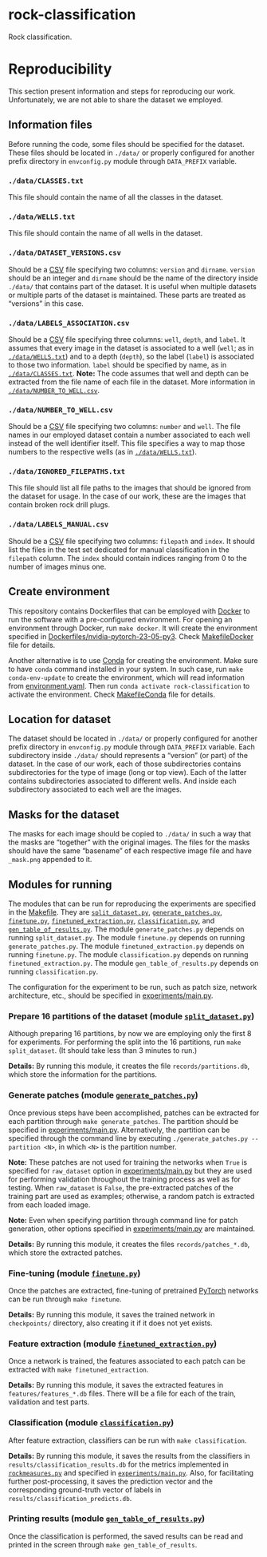# rock-classification
Rock classification.

# Reproducibility

This section present information and steps for reproducing our work.
Unfortunately, we are not able to share the dataset we employed.

## Information files

Before running the code, some files should be specified for the dataset.
These files should be located in `./data/` or properly configured for another prefix directory in `envconfig.py` module through `DATA_PREFIX` variable.

### `./data/CLASSES.txt`

This file should contain the name of all the classes in the dataset.

### `./data/WELLS.txt`

This file should contain the name of all wells in the dataset.

### `./data/DATASET_VERSIONS.csv`

Should be a [CSV](https://en.wikipedia.org/wiki/Comma-separated_values) file specifying two columns: `version` and `dirname`.
`version` should be an integer and `dirname` should be the name of the directory inside `./data/` that contains part of the dataset.
It is useful when multiple datasets or multiple parts of the dataset is maintained.
These parts are treated as “versions” in this case.

### `./data/LABELS_ASSOCIATION.csv`

Should be a [CSV](https://en.wikipedia.org/wiki/Comma-separated_values) file specifying three columns: `well`, `depth`, and `label`.
It assumes that every image in the dataset is associated to a well (`well`; as in [`./data/WELLS.txt`](#datawellstxt)) and to a depth (`depth`), so the label (`label`) is associated to those two information.
`label` should be specified by name, as in [`./data/CLASSES.txt`](#dataclassestxt).
**Note:** The code assumes that well and depth can be extracted from the file name of each file in the dataset.
More information in [`./data/NUMBER_TO_WELL.csv`](#datanumber_to_wellcsv).

### `./data/NUMBER_TO_WELL.csv`

Should be a [CSV](https://en.wikipedia.org/wiki/Comma-separated_values) file specifying two columns: `number` and `well`.
The file names in our employed dataset contain a number associated to each well instead of the well identifier itself.
This file specifies a way to map those numbers to the respective wells (as in [`./data/WELLS.txt`](#datawellstxt)).

### `./data/IGNORED_FILEPATHS.txt`

This file should list all file paths to the images that should be ignored from the dataset for usage.
In the case of our work, these are the images that contain broken rock drill plugs.

### `./data/LABELS_MANUAL.csv`

Should be a [CSV](https://en.wikipedia.org/wiki/Comma-separated_values) file specifying two columns: `filepath` and `index`.
It should list the files in the test set dedicated for manual classification in the `filepath` column.
The `index` should contain indices ranging from 0 to the number of images minus one.

## Create environment

This repository contains Dockerfiles that can be employed with [Docker](https://www.docker.com/) to run the software with a pre-configured environment.
For opening an environment through Docker, run `make docker`.
It will create the environment specified in [Dockerfiles/nvidia-pytorch-23-05-py3](Dockerfiles/nvidia-pytorch-23-05-py3).
Check [MakefileDocker](MakefileDocker) file for details.

Another alternative is to use [Conda](https://docs.conda.io/en/latest/) for creating the environment.
Make sure to have `conda` command installed in your system.
In such case, run `make conda-env-update` to create the environment, which will read information from [environment.yaml](environment.yaml).
Then run `conda activate rock-classification` to activate the environment.
Check [MakefileConda](MakefileConda) file for details.

## Location for dataset

The dataset should be located in `./data/` or properly configured for another prefix directory in `envconfig.py` module through `DATA_PREFIX` variable.
Each subdirectory inside `./data/` should represents a “version” (or part) of the dataset.
In the case of our work, each of those subdirectories contains subdirectories for the type of image (long or top view).
Each of the latter contains subdirectories associated to different wells.
And inside each subdirectory associated to each well are the images.

## Masks for the dataset

The masks for each image should be copied to `./data/` in such a way that the masks are “together” with the original images.
The files for the masks should have the same “basename” of each respective image file and have `_mask.png` appended to it.

## Modules for running

The modules that can be run for reproducing the experiments are specified in the [Makefile](Makefile).
They are [`split_dataset.py`](split_dataset.py), [`generate_patches.py`](generate_patches.py), [`finetune.py`](finetune.py), [`finetuned_extraction.py`](finetuned_extraction.py), [`classification.py`](classification.py), and [`gen_table_of_results.py`](gen_table_of_results.py).
The module `generate_patches.py` depends on running `split_dataset.py`.
The module `finetune.py` depends on running `generate_patches.py`.
The module `finetuned_extraction.py` depends on running `finetune.py`.
The module `classification.py` depends on running `finetuned_extraction.py`.
The module `gen_table_of_results.py` depends on running `classification.py`.

The configuration for the experiment to be run, such as patch size, network architecture, etc., should be specified in [experiments/main.py](experiments/main.py).

### Prepare 16 partitions of the dataset (module [`split_dataset.py`](split_dataset.py))

Although preparing 16 partitions, by now we are employing only the first 8 for experiments.
For performing the split into the 16 partitions, run `make split_dataset`.
(It should take less than 3 minutes to run.)

**Details:** By running this module, it creates the file `records/partitions.db`, which store the information for the partitions.

### Generate patches (module [`generate_patches.py`](generate_patches.py))

Once previous steps have been accomplished, patches can be extracted for each partition through `make generate_patches`.
The partition should be specified in [experiments/main.py](experiments/main.py).
Alternatively, the partition can be specified through the command line by executing `./generate_patches.py --partition <N>`, in which `<N>` is the partition number.

**Note:** These patches are not used for training the networks when `True` is specified for `raw_dataset` option in [experiments/main.py](experiments/main.py) but they are used for performing validation throughout the training process as well as for testing.
When `raw_dataset` is `False`, the pre-extracted patches of the training part are used as examples; otherwise, a random patch is extracted from each loaded image.

**Note:** Even when specifying partition through command line for patch generation, other options specified in [experiments/main.py](experiments/main.py) are maintained.

**Details:** By running this module, it creates the files `records/patches_*.db`, which store the extracted patches.

### Fine-tuning (module [`finetune.py`](finetune.py))

Once the patches are extracted, fine-tuning of pretrained [PyTorch](https://pytorch.org/) networks can be run through `make finetune`.

**Details:** By running this module, it saves the trained network in `checkpoints/` directory, also creating it if it does not yet exists.

### Feature extraction (module [`finetuned_extraction.py`](finetuned_extraction.py))

Once a network is trained, the features associated to each patch can be extracted with `make finetuned_extraction`.

**Details:** By running this module, it saves the extracted features in `features/features_*.db` files.
There will be a file for each of the train, validation and test parts.

### Classification (module [`classification.py`](classification.py))

After feature extraction, classifiers can be run with `make classification`.

**Details:** By running this module, it saves the results from the classifiers in `results/classification_results.db` for the metrics implemented in [`rockmeasures.py`](rockmeasures.py) and specified in [`experiments/main.py`](experiments/main.py).
Also, for facilitating further post-processing, it saves the prediction vector and the corresponding ground-truth vector of labels in `results/classification_predicts.db`.

### Printing results (module [`gen_table_of_results.py`](gen_table_of_results.py))

Once the classification is performed, the saved results can be read and printed in the screen through `make gen_table_of_results`.
